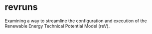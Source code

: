 # revruns
Examining a way to streamline the configuration and execution of the Renewable Energy Technical Potential Model (reV).

